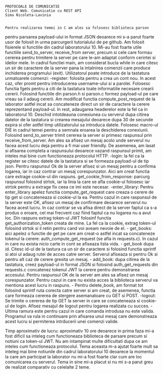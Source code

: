 	PROTOCOALE DE COMUNICATIE
	Client Web. Comunicatie cu REST API
	Sima Nicoleta-Lavinia


	Pentru realizarea temei in C am ales sa folosesc biblioteca parson
pentru parsarea payload-ului in format JSON deoarece mi s-a parut foarte 
usor de folosit in urma parcurgerii tutorialului de pe github.
	Am folosit fisierele si functiile din cadrul laboratorului 10. 
Mi-au fost foarte utile functiile send_to_server, receive_from server, precum
si cele care formau cererea pentru trimitere la server pe care le-am adaptat
conform cerintei si ideilor mele.
	In cadrul functiei main, am considerat bucla while in care citesc
un sir de caractere de la server pana la intalnirea comenzii care produce
inchiderea programului (exit). 
	Utilizatorul poate introduce de la tastatura urmatoarele comenzi:
	-register: folosita pentru a crea un cont nou. In acest caz, ofer promt
pentru introducerea username-ului si a parolei. Folosesc functia fgets pentru a
citi de la tastatura toate informatiile necesare crearii cererii. Folosind 
functiile din parson.h si parson.c formez payload-ul pe care vreau sa il adaug cererii.
Am modificat functia compute_post_request de la laborator astfel incat sa concateneze
direct un sir de caractere la cerere reprezentand payload-ul. In rest, adaugarea 
headerelor este la fel ca in laboratorul 10. Deschid intotdeauna conexiunea cu serverul
dupa citirea datelor de la tastatura si crearea mesajului deoarece dupa 30 de secunde
expira si ofer astfel timp utilizatorului sa introduca datele. Folosesc macro-ul
DIE in cadrul temei pentru a semnala eroarea la deschiderea conexiunii. Folosind
send_to_server trimit cererea la server si primesc raspunsul prin receive_from_server.
Am ales sa afisez un mesaj acolo unde serverul nu facea acest lucru deja pentru a fi 
mai user friendly. De asemenea, am lasat si afisarea completa a raspunsului deoarece 
vazand raspunsul primit, am inteles mai bine cum functioneaza protocolul HTTP.
	-login: la fel ca la register se citesc datele de la tastatura si se formeaza
payload-ul de tip json. Pentru raspunsul Ok de la server afisez si un mesaj 
pentru a confirma logarea, iar in caz contrar un mesaj corespunzator. Aici am creat
functia care extrage cookie-ul din raspuns. get_cookie_from_response: parcurg
raspunsul folosind strtok, iar la linia la care se afla cookie-ul folosesc iar 
strtok pentru a extrage fix ceea ce imi este necesar. 
	-enter_library: Pentru enter_library apelez functia compute_get_request
care creaza o cerere de tip get si concateneaza si cookie-ul la ea. Pentru
cazul in care raspunsul de la server este OK, afisez un mesaj de confirmare deoarece
serverul nu facea acest lucru. In caz contrar se va afisa direct de la server 
faptul ca s-a produs o eroare, cel mai frecvent caz fiind faptul ca nu logarea
nu a avut loc. Din raspuns extrag token-ul JWT folosinf functia get_authorization_token
creata de mine. La fel ca la cookie, extrag token-ul folosind strtok si il retin
pentru cand voi aveam nevoie de el.
	- get_books: aici apelez o functie de get pe care am creat-o astfel incat sa
concateneze tokenul la cerere: auth_compute_get_request (se afla in requests.c).
In cazul in care nu exista nicio carte in cont se afiseaza lista vida. 
	- get_book dupa id. Citesc id-ul de la tastura ca un sir de caractere si folosind
functia sprintf si atoi ul adaug rutei de acces catre server. Serverul afiseaza
si pentru Ok si pentru alt caz de cerere gresita un mesaj. 
	- add_book: dupa citirea de la tastatura, creez payload-ul in formal JSON
si folosind auth_get_requests din requests.c concatenez tokenul JWT la cerere pentru
demonstrarea accesului. Pentru raspunsul OK de la server am ales sa afisez un mesaj
corespunzator. Pentru cazul in care nu exista acces la biblioteca serverul va mentiona
acest lucru in raspuns.
	- Pentru delete_book, am format tot folosind sprintf ruta corecta catre server
si am creat, de asemenea, functia care formeaza cererea de stergere asemanatoare cu 
GET si POST.
	-logout: Se trimite o cererea de tip GET la server in care se concateneaza si
cookie-ul de login. Afisez mesajul de logout pentru logarea realizata cu succes.
	- Ultima ramura este pentru cazul in care comanda introdusa nu este valida. 
Programul va rula in continuare prin afisarea unul mesaj care demonstreaza
acest lucru si permiterea intrducerii unei comenzi valide.


Timp aproximativ de lucru: aproximativ 10 ore deoarece in prima faza mi-a fost dificil sa inteleg
cum functioneaza biblioteca de parsare precum si notiuni ca token-ul JWT. Nu am intampinat multe
dificultati dupa ce am inteles cum functioneaza protocolul. Tema aceasta m-a ajutat foarte
mult sa inteleg mai bine notiunile din cadrul laboratorului 10 deoarece la momentul
la care am participat la laborator nu mi-a fost foarte clar cum are loc comunicarea cu serverul.
Tema in sine mi-a placut si nu mi s-a parut greu de realizat comparativ cu celelalte 2 teme.
